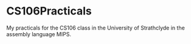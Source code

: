 # CS106Practicals
My practicals for the CS106 class in the University of Strathclyde in the assembly language MIPS. 
